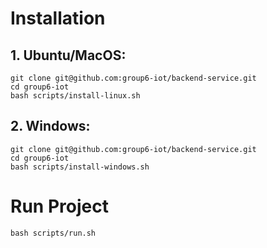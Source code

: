 # Installation
## 1. Ubuntu/MacOS:
```
git clone git@github.com:group6-iot/backend-service.git
cd group6-iot
bash scripts/install-linux.sh
```
## 2. Windows:
```
git clone git@github.com:group6-iot/backend-service.git
cd group6-iot
bash scripts/install-windows.sh
```

# Run Project
```
bash scripts/run.sh
```
